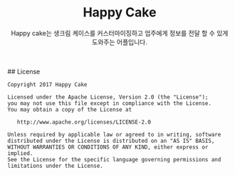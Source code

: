 <h1 align=center>Happy Cake</h1>
<p align=center>Happy cake는 생크림 케이스를 커스터마이징하고 업주에게 정보를 전달 할 수 있게 도와주는 어플입니다.</p>
<br>

<br>
## License

    Copyright 2017 Happy Cake

    Licensed under the Apache License, Version 2.0 (the "License");
    you may not use this file except in compliance with the License.
    You may obtain a copy of the License at

       http://www.apache.org/licenses/LICENSE-2.0

    Unless required by applicable law or agreed to in writing, software
    distributed under the License is distributed on an "AS IS" BASIS,
    WITHOUT WARRANTIES OR CONDITIONS OF ANY KIND, either express or implied.
    See the License for the specific language governing permissions and
    limitations under the License.
